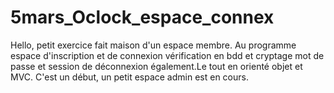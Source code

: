 # 5mars_Oclock_espace_connex
Hello, petit exercice fait maison d'un espace membre. Au programme espace d'inscription et de connexion vérification en bdd et cryptage mot de passe et session de déconnexion également.Le tout en orienté objet et MVC. C'est un début, un petit espace admin est en cours.

